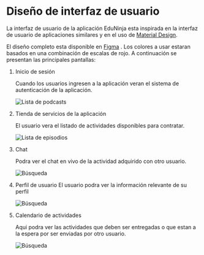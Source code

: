 # Diseño de interfaz de usuario

La interfaz de usuario de la aplicación EduNinja esta inspirada en la interfaz de usuario de
aplicaciones similares y en el uso de [Material Design](https://material.io/design).

El diseño completo esta disponible
en [Figma](https://www.figma.com/proto/QVN5dL34l3cHJg9AqcT2DT/EduNinja?type=design&node-id=144-682&t=1lLXvl7nNwEwxJCh-1&scaling=scale-down&page-id=0%3A1&mode=design)
. Los colores a usar estaran basados en una combinación de escalas de rojo. A continuación se
presentan las principales pantallas:

1. Inicio de sesión

   Cuando los usuarios ingresen a la aplicación veran el sistema de autenticación de la aplicación.

   ![Lista de podcasts](images/Sign_In.png)

2. Tienda de servicios de la aplicación

   El usuario vera el listado de actividades disponibles para contratar.

   ![Lista de episodios](images/Store.png)

3. Chat

   Podra ver el chat en vivo de la actividad adquirido con otro usuario.

   ![Búsqueda](images/Chat.png)

4. Perfil de usuario
   El usuario podra ver la información relevante de su perfil

   ![Búsqueda](images/Profile.png)

5. Calendario de actividades

   Aqui podra ver las actividades que deben ser entregadas o que estan a la espera por ser enviadas por otro usuario.

   ![Búsqueda](images/Calendar.png)